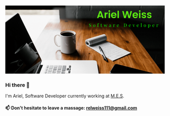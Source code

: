![Logo](https://github.com/ariel-weiss/ariel-weiss/blob/master/logo_rel.png)

### Hi there 👋
I'm Ariel, Software Developer currently working at [M.E.S](https://mes-global.com/).
<br>
#### 📫 Don't hesitate to leave a massage: relweiss111@gmail.com




<!--
**ariel-weiss/ariel-weiss** is a ✨ _special_ ✨ repository because its `README.md` (this file) appears on your GitHub profile.

Here are some ideas to get you started:

- 🔭 I’m currently working on ...
- 🌱 I’m currently learning ...
- 👯 I’m looking to collaborate on ...
- 🤔 I’m looking for help with ...
- 💬 Ask me about ...
- 📫 How to reach me: ...
- 😄 Pronouns: ...
- ⚡ Fun fact: ...
-->
